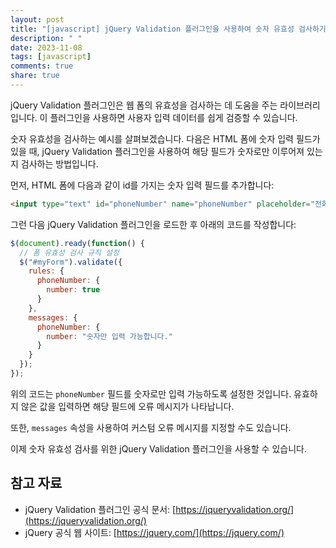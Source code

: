 ```yaml
---
layout: post
title: "[javascript] jQuery Validation 플러그인을 사용하여 숫자 유효성 검사하기"
description: " "
date: 2023-11-08
tags: [javascript]
comments: true
share: true
---
```


jQuery Validation 플러그인은 웹 폼의 유효성을 검사하는 데 도움을 주는 라이브러리입니다. 이 플러그인을 사용하면 사용자 입력 데이터를 쉽게 검증할 수 있습니다.

숫자 유효성을 검사하는 예시를 살펴보겠습니다. 다음은 HTML 폼에 숫자 입력 필드가 있을 때, jQuery Validation 플러그인을 사용하여 해당 필드가 숫자로만 이루어져 있는지 검사하는 방법입니다.

먼저, HTML 폼에 다음과 같이 id를 가지는 숫자 입력 필드를 추가합니다:

```html
<input type="text" id="phoneNumber" name="phoneNumber" placeholder="전화번호를 입력하세요">
```

그런 다음 jQuery Validation 플러그인을 로드한 후 아래의 코드를 작성합니다:

```javascript
$(document).ready(function() {
  // 폼 유효성 검사 규칙 설정
  $("#myForm").validate({
    rules: {
      phoneNumber: {
        number: true
      }
    },
    messages: {
      phoneNumber: {
        number: "숫자만 입력 가능합니다."
      }
    }
  });
});
```

위의 코드는 `phoneNumber` 필드를 숫자로만 입력 가능하도록 설정한 것입니다. 유효하지 않은 값을 입력하면 해당 필드에 오류 메시지가 나타납니다.

또한, `messages` 속성을 사용하여 커스텀 오류 메시지를 지정할 수도 있습니다.

이제 숫자 유효성 검사를 위한 jQuery Validation 플러그인을 사용할 수 있습니다.

## 참고 자료
- jQuery Validation 플러그인 공식 문서: [https://jqueryvalidation.org/](https://jqueryvalidation.org/)
- jQuery 공식 웹 사이트: [https://jquery.com/](https://jquery.com/)
